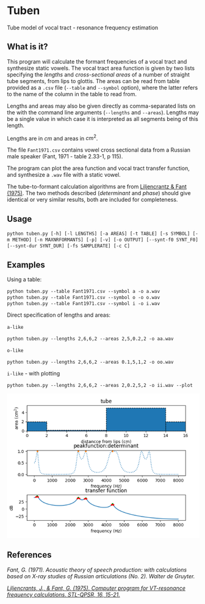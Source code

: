 # Tuben
Tube model of vocal tract - resonance frequency estimation

## What is it?

This program will calculate the formant frequencies of a vocal tract and synthesize static vowels. The vocal tract area function is given by two lists specifying the *lengths* and *cross-sectional areas* of a number of straight tube segments, from lips to glottis. The areas can be read from table provided as a `.csv` file (`--table` and `--symbol` option), where the latter refers to the name of the column in the table to read from. 

Lengths and areas may also be given directly as comma-separated lists on the with the command line arguments (`--lengths` and `--areas`). Lengths may be a single value in which case it is interpreted as all segments being of this length. 

Lengths are in $cm$ and areas in $cm^2$.  

The file `Fant1971.csv` contains vowel cross sectional data from a Russian male speaker (Fant, 1971 - table 2.33-1, p 115).

The program can plot the area function and vocal tract transfer function, and synthesize a `.wav` file with a static vowel. 

The tube-to-formant calculation algorithms are from [Liljencrantz & Fant (1975)](#references). The two methods described (*determinant* and *phase*) should give identical or very similar results, both are included for completeness. 


## Usage
    
    python tuben.py [-h] [-l LENGTHS] [-a AREAS] [-t TABLE] [-s SYMBOL] [-m METHOD] [-n MAXNRFORMANTS] [-p] [-v] [-o OUTPUT] [--synt-f0 SYNT_F0] [--synt-dur SYNT_DUR] [-fs SAMPLERATE] [-c C]
    
## Examples

Using a table:

    python tuben.py --table Fant1971.csv --symbol a -o a.wav
    python tuben.py --table Fant1971.csv --symbol o -o o.wav
    python tuben.py --table Fant1971.csv --symbol i -o i.wav



Direct specification of lengths and areas:

`a-like`

    python tuben.py --lengths 2,6,6,2 --areas 2,5,0.2,2 -o aa.wav

`o-like`
    
    python tuben.py --lengths 2,6,6,2 --areas 0.1,5,1,2 -o oo.wav

`i-like` - with plotting

    python tuben.py --lengths 2,6,6,2 --areas 2,0.2,5,2 -o ii.wav --plot



![Example plot](images/plot.png)

## References

*Fant, G. (1971). Acoustic theory of speech production: with calculations based on X-ray studies of Russian articulations (No. 2). Walter de Gruyter.*

[*Liljencrants, J., & Fant, G. (1975). Computer program for VT-resonance frequency calculations. STL-QPSR, 16, 15-21.*](https://www.speech.kth.se/prod/publications/files/qpsr/1975/1975_16_4_015-020.pdf)